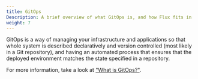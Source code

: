 ```yaml
---
title: GitOps
Description: A brief overview of what GitOps is, and how Flux fits in
weight: 7
---
```


GitOps is a way of managing your infrastructure and applications so that whole system is described declaratively and version controlled (most likely in a Git repository), and having an automated process that ensures that the deployed environment matches the state specified in a repository.

For more information, take a look at ["What is GitOps?"](https://www.gitops.tech/#what-is-gitops).
